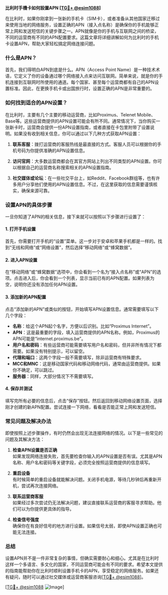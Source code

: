 **比利时手機卡如何設置APN [[TG💪+ @esim1088](https://t.me/s/esim1088)]**

在比利时，如果你刚拿到一张新的手机卡（SIM卡），或者准备从其他国家迁移过来使用当地的网络服务，设置正确的APN（接入点名称）是确保你的手机能够正常上网和发送短信的关键步骤之一。APN就像是你的手机与互联网之间的桥梁，不同的运营商有不同的APN配置要求。这篇文章将详细讲解如何为比利时的手机卡设置APN，帮助大家轻松搞定网络连接问题。

### 什么是APN？

首先，我们得明白APN到底是什么。APN（Access Point Name）是一种技术术语，它定义了你的设备通过哪个网络接入点来访问互联网。简单来说，就是你的手机连接到互联网时所使用的通道。每个国家、甚至每个运营商都有自己的APN设置标准。因此，在更换手机卡或出国旅行时，设置正确的APN是非常重要的。

### 如何找到适合的APN设置？

在比利时，主要有几个主要的移动运营商，比如Proximus、Telenet Mobile、Base等。这些运营商提供的APN设置可能会有所不同。通常情况下，当你购买一张新卡时，运营商会提供一份APN设置指南，或者直接在卡包里附带了设置说明。如果没有收到相关信息，你可以通过以下几种方式获取APN设置：

1. **联系客服**：拨打运营商的客服热线是最直接的方式。客服人员可以根据你的手机号码为你提供准确的APN设置信息。
   
2. **访问官网**：大多数运营商都会在其官方网站上列出不同类型的APN设置。你可以根据自己的运营商名称搜索相关的APN设置指南。

3. **社交媒体或论坛**：在一些社交平台上，如Reddit、Facebook群组等，也有许多用户分享他们使用的APN设置信息。不过，在这里获取的信息需要谨慎核实，确保来源可靠。

### 设置APN的具体步骤

一旦你知道了APN的相关信息，接下来就可以按照以下步骤进行设置了：

#### 1. 打开手机设置

首先，你需要打开手机的“设置”菜单。这一步对于安卓和苹果手机都是一样的。找到“无线和网络”或“网络设置”，然后选择“移动网络”或“蜂窝数据”。

#### 2. 进入APN设置

在“移动网络”或“蜂窝数据”选项中，你会看到一个名为“接入点名称”或“APN”的选项。点击进入后，你会看到一个列表，显示当前已有的APN配置。如果列表为空，说明你还没有添加任何APN设置。

#### 3. 添加新的APN配置

点击“添加新的APN”或类似的按钮，开始填写APN设置信息。通常需要填写以下几个字段：

- **名称**：给这个APN起个名字，方便以后识别。比如“Proximus Internet”。
- **APN**：这是最重要的字段，填入运营商提供的APN名称。例如，Proximus的APN可能是“internet.proximus.be”。
- **用户名和密码**：有些运营商可能需要填写用户名和密码，但并非所有情况下都需要。如果没有特别提示，可以留空。
- **代理和端口**：这两个字段一般不需要填写，除非运营商有特殊要求。
- **MCC和MNC**：这是移动国家代码和移动网络代码，通常由运营商提供。如果你不确定，可以跳过。
- **服务器**：同样，大部分情况下不需要填写。

#### 4. 保存并测试

填写完所有必要的信息后，点击“保存”按钮。然后返回到移动网络设置页面，选择刚才创建的新APN配置。尝试连接一下网络，看看是否能正常上网和发送短信。

### 常见问题及解决办法

即使按照上述步骤操作，有时仍然会出现无法连接网络的情况。以下是一些常见的问题及其解决方法：

1. **检查APN设置是否正确**  
   如果发现网络连接失败，首先要检查你输入的APN设置是否有误。尤其是APN名称、用户名和密码等关键字段，必须完全按照运营商提供的信息填写。

2. **重启设备**  
   有时候简单的重启设备就能解决问题。关闭手机电源，等待几秒钟后再重新开机，尝试再次连接网络。

3. **联系运营商客服**  
   如果经过多次尝试仍无法解决问题，建议直接联系运营商的客服寻求帮助。他们可以为你提供更具体的指导。

4. **检查信号强度**  
   确保你在有良好信号的地方进行设置。如果信号太弱，即使APN设置正确也可能无法连接。

### 总结

设置APN并不是一件非常复杂的事情，但确实需要耐心和细心。尤其是在比利时这样一个多语言、多文化的国家，不同运营商可能会有不同的要求。希望本文提供的指南能帮助你在比利时顺利设置手机卡的APN，享受稳定的网络服务。如果还有疑问，随时可以通过社交媒体或运营商客服咨询[[TG💪+ @esim1088](https://t.me/s/esim1088)]。

[[TG💪+ @esim1088](https://t.me/s/esim1088) ![Image](https://i.postimg.cc/4NQfJmqS/Snipaste-2025-05-13-00-14-12.png)]